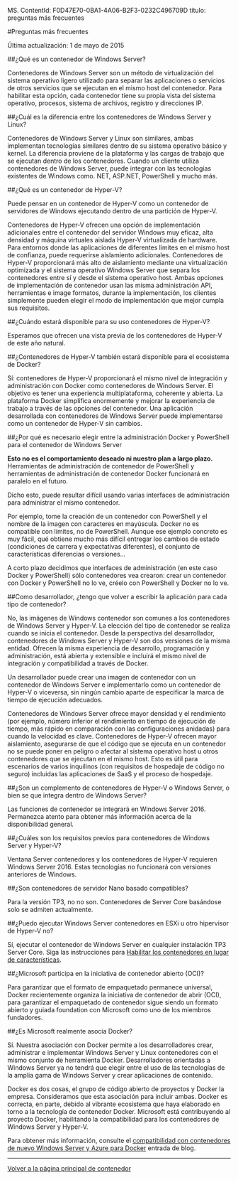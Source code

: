 MS. ContentId: F0D47E70-0BA1-4A06-B2F3-0232C496709D
título: preguntas más frecuentes

#Preguntas más frecuentes

Última actualización: 1 de mayo de 2015

##¿Qué es un contenedor de Windows Server?

Contenedores de Windows Server son un método de virtualización del sistema operativo ligero utilizado para separar las aplicaciones o servicios de otros servicios que se ejecutan en el mismo host del contenedor.
Para habilitar esta opción, cada contenedor tiene su propia vista del sistema operativo, procesos, sistema de archivos, registro y direcciones IP.

##¿Cuál es la diferencia entre los contenedores de Windows Server y Linux?

Contenedores de Windows Server y Linux son similares, ambas implementan tecnologías similares dentro de su sistema operativo básico y kernel.
La diferencia proviene de la plataforma y las cargas de trabajo que se ejecutan dentro de los contenedores.
Cuando un cliente utiliza contenedores de Windows Server, puede integrar con las tecnologías existentes de Windows como. NET, ASP.NET, PowerShell y mucho más.

##¿Qué es un contenedor de Hyper-V?

Puede pensar en un contenedor de Hyper-V como un contenedor de servidores de Windows ejecutando dentro de una partición de Hyper-V.

Contenedores de Hyper-V ofrecen una opción de implementación adicionales entre el contenedor del servidor Windows muy eficaz, alta densidad y máquina virtuales aislada Hyper-V virtualizada de hardware.
Para entornos donde las aplicaciones de diferentes límites en el mismo host de confianza, puede requerirse aislamiento adicionales.
Contenedores de Hyper-V proporcionará más alto de aislamiento mediante una virtualización optimizada y el sistema operativo Windows Server que separa los contenedores entre sí y desde el sistema operativo host.
Ambas opciones de implementación de contenedor usan las misma administración API, herramientas e image formatos, durante la implementación, los clientes simplemente pueden elegir el modo de implementación que mejor cumpla sus requisitos.


##¿Cuándo estará disponible para su uso contenedores de Hyper-V?

Esperamos que ofrecen una vista previa de los contenedores de Hyper-V de este año natural.


##¿Contenedores de Hyper-V también estará disponible para el ecosistema de Docker?

Sí: contenedores de Hyper-V proporcionará el mismo nivel de integración y administración con Docker como contenedores de Windows Server.
El objetivo es tener una experiencia multiplataforma, coherente y abierta.
La plataforma Docker simplifica enormemente y mejorar la experiencia de trabajo a través de las opciones del contenedor.
Una aplicación desarrollada con contenedores de Windows Server puede implementarse como un contenedor de Hyper-V sin cambios.

##¿Por qué es necesario elegir entre la administración Docker y PowerShell para el contenedor de Windows Server

**Esto no es el comportamiento deseado ni nuestro plan a largo plazo.**  Herramientas de administración de contenedor de PowerShell y herramientas de administración de contenedor Docker funcionará en paralelo en el futuro.

Dicho esto, puede resultar difícil usando varias interfaces de administración para administrar el mismo contenedor.

Por ejemplo, tome la creación de un contenedor con PowerShell y el nombre de la imagen con caracteres en mayúscula.
Docker no es compatible con límites, no de PowerShell.
Aunque ese ejemplo concreto es muy fácil, qué obtiene mucho más difícil entregar los cambios de estado (condiciones de carrera y expectativas diferentes), el conjunto de características diferencias o versiones...

A corto plazo decidimos que interfaces de administración (en este caso Docker y PowerShell) sólo contenedores vea crearon: crear un contenedor con Docker y PowerShell no lo ve, créelo con PowerShell y Docker no lo ve.


##Como desarrollador, ¿tengo que volver a escribir la aplicación para cada tipo de contenedor?

No, las imágenes de Windows contenedor son comunes a los contenedores de Windows Server y Hyper-V.
La elección del tipo de contenedor se realiza cuando se inicia el contenedor.
Desde la perspectiva del desarrollador, contenedores de Windows Server y Hyper-V son dos versiones de la misma entidad.
Ofrecen la misma experiencia de desarrollo, programación y administración, está abierta y extensible e incluirá el mismo nivel de integración y compatibilidad a través de Docker.

Un desarrollador puede crear una imagen de contenedor con un contenedor de Windows Server e implementarlo como un contenedor de Hyper-V o viceversa, sin ningún cambio aparte de especificar la marca de tiempo de ejecución adecuados.

Contenedores de Windows Server ofrece mayor densidad y el rendimiento (por ejemplo, número inferior el rendimiento en tiempo de ejecución de tiempo, más rápido en comparación con las configuraciones anidadas) para cuando la velocidad es clave.
Contenedores de Hyper-V ofrecen mayor aislamiento, asegurarse de que el código que se ejecuta en un contenedor no se puede poner en peligro o afectar al sistema operativo host u otros contenedores que se ejecutan en el mismo host.
Esto es útil para escenarios de varios inquilinos (con requisitos de hospedaje de código no seguro) incluidas las aplicaciones de SaaS y el proceso de hospedaje.


##¿Son un complemento de contenedores de Hyper-V o Windows Server, o bien se que integra dentro de Windows Server?

Las funciones de contenedor se integrará en Windows Server 2016.
Permanezca atento para obtener más información acerca de la disponibilidad general.


##¿Cuáles son los requisitos previos para contenedores de Windows Server y Hyper-V?

Ventana Server contenedores y los contenedores de Hyper-V requieren Windows Server 2016.
Estas tecnologías no funcionará con versiones anteriores de Windows.

##¿Son contenedores de servidor Nano basado compatibles?

Para la versión TP3, no no son.
Contenedores de Server Core basándose solo se admiten actualmente.

##¿Puedo ejecutar Windows Server contenedores en ESXi u otro hipervisor de Hyper-V no?

Sí, ejecutar el contenedor de Windows Server en cualquier instalación TP3 Server Core.
Siga las instrucciones para [Habilitar los contenedores en lugar de características](../quick_start/inplace_setup.md).


##¿Microsoft participa en la iniciativa de contenedor abierto (OCI)?

Para garantizar que el formato de empaquetado permanece universal, Docker recientemente organiza la iniciativa de contenedor de abrir (OCI), para garantizar el empaquetado de contenedor sigue siendo un formato abierto y guiada foundation con Microsoft como uno de los miembros fundadores.

##¿Es Microsoft realmente asocia Docker?

Sí.
Nuestra asociación con Docker permite a los desarrolladores crear, administrar e implementar Windows Server y Linux contenedores con el mismo conjunto de herramienta Docker.
Desarrolladores orientadas a Windows Server ya no tendrá que elegir entre el uso de las tecnologías de la amplia gama de Windows Server y crear aplicaciones de contenido.

Docker es dos cosas, el grupo de código abierto de proyectos y Docker la empresa.
Consideramos que esta asociación para incluir ambas.
Docker es correcta, en parte, debido al vibrante ecosistema que haya elaborado en torno a la tecnología de contenedor Docker.
Microsoft está contribuyendo al proyecto Docker, habilitando la compatibilidad para los contenedores de Windows Server y Hyper-V.

Para obtener más información, consulte el [compatibilidad con contenedores de nuevo Windows Server y Azure para Docker](http://azure.microsoft.com/blog/2014/10/15/new-windows-server-containers-and-azure-support-for-docker/?WT.mc_id=Blog_ServerCloud_Announce_TTD) entrada de blog.

-------------------

[Volver a la página principal de contenedor](../containers_welcome.md)



